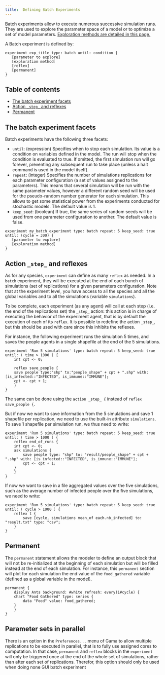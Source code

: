 ```yaml
---
title:  Defining Batch Experiments
---
```



Batch experiments allow to execute numerous successive simulation runs. They are used to explore the parameter space of a model or to optimize a set of model parameters. [Exploration methods are detailed in this page.](ExplorationMethods)

A Batch experiment is defined by:

```
experiment exp_title type: batch until: condition {
   [parameter to explore]
   [exploration method]
   [reflex]
   [permanent]
}
```

## Table of contents 

* [The batch experiment facets](#the-batch-experiment-facets)
* [Action `_step_` and reflexes](#action-_step_-and-reflexes)
* [Permanent](#permanent)



## The batch experiment facets

Batch experiments have the following three facets:

* `until`: (expression) Specifies when to stop each simulation. Its value is a condition on variables defined in the model. The run will stop when the condition is evaluated to true. If omitted, the first simulation run will go forever, preventing any subsequent run to take place (unless a halt command is used in the model itself).
* `repeat`: (integer) Specifies the number of simulations replications for each parameter configuration (a set of values assigned to the parameters). This means that several simulation will be run with the same parameter values, however a different random seed will be used for the pseudo-random number generator for each simulation. This allows to get some statistical power from the experiments conducted for stochastic models. The default value is 1.
* `keep_seed`: (boolean) If true, the same series of random seeds will be used from one parameter configuration to another. The default value is false.

```
experiment my_batch_experiment type: batch repeat: 5 keep_seed: true until: (cycle = 300) {
   [parameter to explore]
   [exploration method]
}
```


## Action `_step_` and reflexes

As for any species, `experiment` can define as many `reflex` as needed. In a `batch` experiment, they will be executed at the end of each bunch of simulations (set of replications) for a given parameters configuration. Note that at the experiment level, you have access to all the species and all the global variables and to all the simulations (variable `simulations`).

To be complete, each experiment (as any agent) will call at each step (i.e. the end of the replications set) the `_step_` action: this action is in charge of executing the behavior of the experiment agent, that is by default the execution of each of its `reflex`. It is possible to redefine the action `_step_`, but this should be used with care since this inhibits the reflexes.

For instance, the following experiment runs the simulation 5 times, and saves the people agents in a single shapefile at the end of the 5 simulations.
```
experiment 'Run 5 simulations' type: batch repeat: 5 keep_seed: true until: ( time > 1000 ) {
    int cpt <- 0;

    reflex save_people {
	save people type:"shp" to:"people_shape" + cpt + ".shp" with: [is_infected::"INFECTED", is_immune::"IMMUNE"];
	cpt <- cpt + 1;
    }
}
```

The same can be done using the `action _step_ {` instead of `reflex save_people {`.

But if now we want to save information from the 5 simulations and save 1 shapefile per replication, we need to use the built-in attribute `simulations`. To save 1 shapefile per simulation run, we thus need to write:
```
experiment 'Run 5 simulations' type: batch repeat: 5 keep_seed: true until: ( time > 1000 ) {
    reflex end_of_runs {
	int cpt <- 0;
	ask simulations {
	    save people type: "shp" to: "result/people_shape" + cpt + ".shp" with: [is_infected::"INFECTED", is_immune::"IMMUNE"];
	    cpt <- cpt + 1;
	}
    }
}
```

If now we want to save in a file aggregated values over the five simulations, such as the average number of infected people over the five simulations, we need to write:
```
experiment 'Run 5 simulations' type: batch repeat: 5 keep_seed: true until: ( cycle > 1000 ) {
    reflex t {
        save [cycle, simulations mean_of each.nb_infected] to: "result.txt" type: "csv";
    }
}
```

## Permanent
The `permanent` statement allows the modeler to define an output block that will not be re-initialized at the beginning of each simulation but will be filled instead at the end of each simulation.
For instance, this `permanent` section will plot for each simulation the end value of the `food_gathered` variable (defined as a global variable in the model).

```
permanent {
    display Ants background: #white refresh: every(1#cycle) {
	chart "Food Gathered" type: series {
	    data "Food" value: food_gathered;
	}
    }
}
```

## Parameter sets in parallel
There is an option in the `Preferences...` menu of Gama to allow multiple replications to be executed in parallel, that is to fully use assigned cores to computation. In that case, `permanent` and `reflex` blocks in the `experiment` will only be triggered once at the end of the whole set of simulations, rather than after each set of replications. Therefor, this option should only be used when doing none GUI batch experiment
